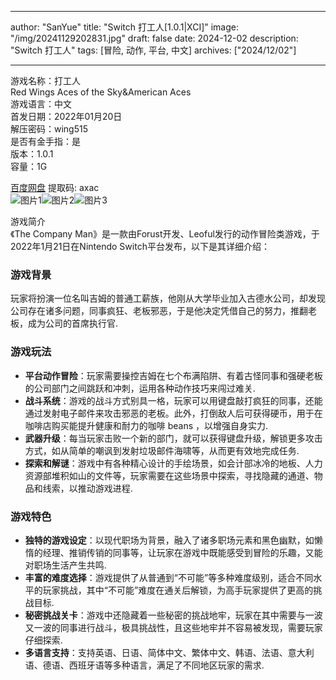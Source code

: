 
---
author: "SanYue"
title: "Switch 打工人[1.0.1|XCI]"
image: "/img/20241129202831.jpg"
draft: false
date: 2024-12-02
description: "Switch 打工人"
tags: [冒险, 动作, 平台, 中文]
archives: ["2024/12/02"]

---

游戏名称：打工人   
Red Wings Aces of the Sky&American Aces    
游戏语言：中文  
首发日期：2022年01月20日  
解压密码：wing515  
是否有金手指：是  
版本：1.0.1   
容量：1G

[百度网盘](https://pan.baidu.com/s/1hr-NZy_Wx3pMhssnqbUJmA) 提取码: axac  
![图片1](/img/b63801.jpg)![图片2](/img/3879b4.jpg)![图片3](/img/65fdc5.jpg)  

游戏简介  
《The Company Man》是一款由Forust开发、Leoful发行的动作冒险类游戏，于2022年1月21日在Nintendo Switch平台发布，以下是其详细介绍：

### 游戏背景
玩家将扮演一位名叫吉姆的普通工薪族，他刚从大学毕业加入古德水公司，却发现公司存在诸多问题，同事疯狂、老板邪恶，于是他决定凭借自己的努力，推翻老板，成为公司的首席执行官.

### 游戏玩法
- **平台动作冒险**：玩家需要操控吉姆在七个布满陷阱、有着古怪同事和强硬老板的公司部门之间跳跃和冲刺，运用各种动作技巧来闯过难关.
- **战斗系统**：游戏的战斗方式别具一格，玩家可以用键盘敲打疯狂的同事，还能通过发射电子邮件来攻击邪恶的老板。此外，打倒敌人后可获得硬币，用于在咖啡店购买能提升健康和耐力的咖啡 beans ，以增强自身实力.
- **武器升级**：每当玩家击败一个新的部门，就可以获得键盘升级，解锁更多攻击方式，如从简单的嘲讽到发射垃圾邮件海啸等，从而更有效地完成任务.
- **探索和解谜**：游戏中有各种精心设计的手绘场景，如会计部冰冷的地板、人力资源部堆积如山的文件等，玩家需要在这些场景中探索，寻找隐藏的通道、物品和线索，以推动游戏进程.

### 游戏特色
- **独特的游戏设定**：以现代职场为背景，融入了诸多职场元素和黑色幽默，如懒惰的经理、推销传销的同事等，让玩家在游戏中既能感受到冒险的乐趣，又能对职场生活产生共鸣.
- **丰富的难度选择**：游戏提供了从普通到“不可能”等多种难度级别，适合不同水平的玩家挑战，其中“不可能”难度在通关后解锁，为高手玩家提供了更高的挑战目标.
- **秘密挑战关卡**：游戏中还隐藏着一些秘密的挑战地牢，玩家在其中需要与一波又一波的同事进行战斗，极具挑战性，且这些地牢并不容易被发现，需要玩家仔细探索.
- **多语言支持**：支持英语、日语、简体中文、繁体中文、韩语、法语、意大利语、德语、西班牙语等多种语言，满足了不同地区玩家的需求.
 
